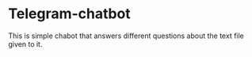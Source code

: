 # Telegram-chatbot
This is simple chabot that answers different questions about the text file given to it.
